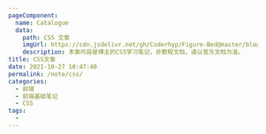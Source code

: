 ```yaml
---
pageComponent:
  name: Catalogue
  data:
    path: CSS 文章
    imgUrl: https://cdn.jsdelivr.net/gh/Coderhyp/Figure-Bed@master/blogImg/CSS3_logo_and_wordmark.svg.20m8h3g2g83k.png
    description: 本章内容是博主的CSS学习笔记，非教程文档，请以官方文档为准。
title: CSS文章
date: 2021-10-27 10:47:48
permalink: /note/css/
categories:
  - 前端
  - 前端基础笔记
  - CSS
tags:
  - 
---
```

